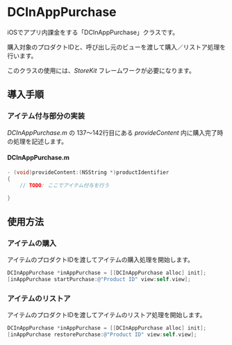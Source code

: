 # DCInAppPurchase

iOSでアプリ内課金をする「DCInAppPurchase」クラスです。

購入対象のプロダクトIDと、呼び出し元のビューを渡して購入／リストア処理を行います。

このクラスの使用には、_StoreKit_ フレームワークが必要になります。

## 導入手順

### アイテム付与部分の実装

_DCInAppPurchase.m_ の 137〜142行目にある _provideContent_ 内に購入完了時の処理を記述します。

#### DCInAppPurchase.m

```objective-c
- (void)provideContent:(NSString *)productIdentifier
{
    // TODO: ここでアイテム付与を行う
    
}
```

## 使用方法

### アイテムの購入

アイテムのプロダクトIDを渡してアイテムの購入処理を開始します。

```objective-c
DCInAppPurchase *inAppPurchase = [[DCInAppPurchase alloc] init];
[inAppPurchase startPurchase:@"Product ID" view:self.view];
```

### アイテムのリストア

アイテムのプロダクトIDを渡してアイテムのリストア処理を開始します。

```objective-c
DCInAppPurchase *inAppPurchase = [[DCInAppPurchase alloc] init];
[inAppPurchase restorePurchase:@"Product ID" view:self.view];
```
